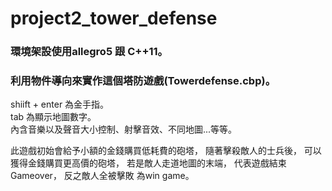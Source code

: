 # project2_tower_defense                                                                                                                                                                                                                                             
                                                                                                                                            
### 環境架設使用allegro5 跟 C++11。                                                                                                              
### 利用物件導向來實作這個塔防遊戲(Towerdefense.cbp)。                                                                                                               
shiift + enter 為金手指。                                                                                                                   
tab 為顯示地圖數字。                                                                                                                          
內含音樂以及聲音大小控制、射擊音效、不同地圖...等等。

此遊戲初始會給予小額的金錢購買低耗費的砲塔，
隨著擊殺敵人的士兵後，
可以獲得金錢購買更高價的砲塔，
若是敵人走道地圖的末端，
代表遊戲結束 Gameover，
反之敵人全被擊敗 為win game。 

